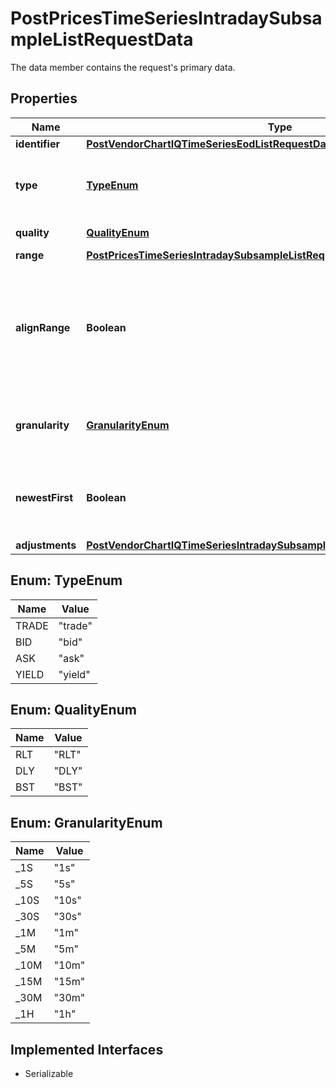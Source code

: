 

# PostPricesTimeSeriesIntradaySubsampleListRequestData

The data member contains the request's primary data.

## Properties

Name | Type | Description | Notes
------------ | ------------- | ------------- | -------------
**identifier** | [**PostVendorChartIQTimeSeriesEodListRequestDataIdentifier**](PostVendorChartIQTimeSeriesEodListRequestDataIdentifier.md) |  | 
**type** | [**TypeEnum**](#TypeEnum) | Type of the price as configured for the customer. | Value | Description | | --- | --- | | trade | Trade price (ordinary, auction, pre or post-trading). | | bid | Bid price. | | ask | Ask price. | | yield | Yield price. |   |  [optional]
**quality** | [**QualityEnum**](#QualityEnum) | Quality of the price. | Value | Description | | --- | --- | | RLT | Real-time: intraday prices with minimal technical processing delays. | | DLY | Delayed: intraday prices with an exchange-imposed delay of usually 15 to 30 minutes. | | BST | Best: choose the price quality with the least delay, as entitled for the client. |   |  [optional]
**range** | [**PostPricesTimeSeriesIntradaySubsampleListRequestDataRange**](PostPricesTimeSeriesIntradaySubsampleListRequestDataRange.md) |  | 
**alignRange** | **Boolean** | If set to &#x60;true&#x60;, the start and end of the range are truncated so that they are aligned to the selected &#x60;granularity&#x60;. |  [optional]
**granularity** | [**GranularityEnum**](#GranularityEnum) | Subsample granularities suitable for intraday data. | Value | Description | | --- | --- | | 1s | Each subsample interval encompasses 1 second. | | 5s | Each subsample interval encompasses 5 seconds. | | 10s | Each subsample interval encompasses 10 seconds. | | 30s | Each subsample interval encompasses 30 seconds. | | 1m | Each subsample interval encompasses 1 minute. | | 5m | Each subsample interval encompasses 5 minutes. | | 10m | Each subsample interval encompasses 10 minutes. | | 15m | Each subsample interval encompasses 15 minutes. | | 30m | Each subsample interval encompasses 30 minutes. | | 1h | Each subsample interval encompasses 1 hour. |   |  [optional]
**newestFirst** | **Boolean** | Deliver the chronological last part of the requested data first. |  [optional]
**adjustments** | [**PostVendorChartIQTimeSeriesIntradaySubsampleGetRequestDataAdjustments**](PostVendorChartIQTimeSeriesIntradaySubsampleGetRequestDataAdjustments.md) |  |  [optional]



## Enum: TypeEnum

Name | Value
---- | -----
TRADE | &quot;trade&quot;
BID | &quot;bid&quot;
ASK | &quot;ask&quot;
YIELD | &quot;yield&quot;



## Enum: QualityEnum

Name | Value
---- | -----
RLT | &quot;RLT&quot;
DLY | &quot;DLY&quot;
BST | &quot;BST&quot;



## Enum: GranularityEnum

Name | Value
---- | -----
_1S | &quot;1s&quot;
_5S | &quot;5s&quot;
_10S | &quot;10s&quot;
_30S | &quot;30s&quot;
_1M | &quot;1m&quot;
_5M | &quot;5m&quot;
_10M | &quot;10m&quot;
_15M | &quot;15m&quot;
_30M | &quot;30m&quot;
_1H | &quot;1h&quot;


## Implemented Interfaces

* Serializable


